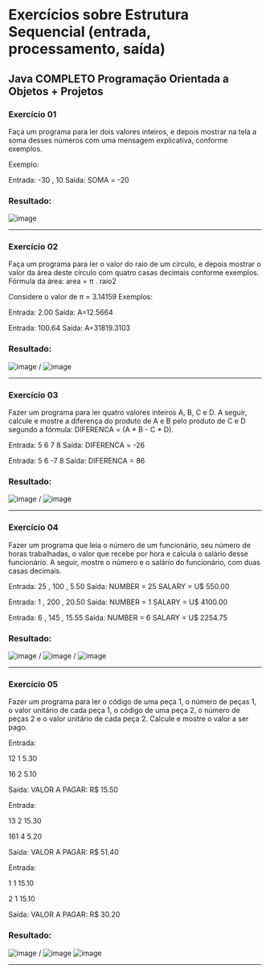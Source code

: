 # Exercícios sobre Estrutura Sequencial (entrada, processamento, saída)

## Java COMPLETO Programação Orientada a Objetos + Projetos

### Exercício 01

 Faça um programa para ler dois valores inteiros, e depois mostrar na tela a soma desses números com uma mensagem explicativa, conforme exemplos.

Exemplo:

Entrada: -30 , 10  Saída: SOMA = -20

### Resultado:

![image](https://user-images.githubusercontent.com/92825608/204096430-5989ec47-63cd-4513-94b2-a6a94bd992e9.png)

***********************************************************************************************************************************************
### Exercício 02

Faça um programa para ler o valor do raio de um círculo, e depois mostrar o valor da área deste círculo com quatro casas decimais conforme exemplos.
Fórmula da área: area = π . raio2

Considere o valor de π = 3.14159
Exemplos:

Entrada: 2.00 Saída: A=12.5664

Entrada: 100.64 Saída: A=31819.3103

### Resultado: 

![image](https://user-images.githubusercontent.com/92825608/204097876-b080fa82-ee5c-4ccc-9d45-93df7c493ee9.png)     / ![image](https://user-images.githubusercontent.com/92825608/204097975-3e1bf6d5-63bd-40ea-8dff-c4173a9e184d.png)
***********************************************************************************************************************************************

### Exercício 03

Fazer um programa para ler quatro valores inteiros A, B, C e D. A seguir, calcule e mostre a diferença do produto de A e B pelo produto de C e D segundo a fórmula: DIFERENCA = (A * B - C * D).

Entrada: 5 6 7 8 Saída: DIFERENCA = -26

Entrada: 5 6 -7 8 Saída: DIFERENCA = 86

### Resultado: 

![image](https://user-images.githubusercontent.com/92825608/204142632-cb3d446d-c3b0-42ea-a96a-bd860efaeb7b.png) / ![image](https://user-images.githubusercontent.com/92825608/204142660-e276c474-a8e1-4205-beb4-be3a467ecd0b.png)

***********************************************************************************************************************************************

### Exercício 04
Fazer um programa que leia o número de um funcionário, seu número de horas trabalhadas, o valor que recebe por hora e calcula o salário desse funcionário. A seguir, mostre o número e o salário do funcionário, com duas casas decimais.

Entrada: 25 , 100 , 5.50 Saída: NUMBER = 25 SALARY = U$ 550.00

Entrada: 1 , 200 , 20.50 Saída: NUMBER = 1 SALARY = U$ 4100.00

Entrada: 6 , 145 , 15.55 Saída: NUMBER = 6 SALARY = U$ 2254.75

### Resultado: 
![image](https://user-images.githubusercontent.com/92825608/204144032-6be656a6-2682-4fe1-8327-c272c69feab8.png) / ![image](https://user-images.githubusercontent.com/92825608/204144071-7937f629-62e2-4b80-b424-7dfbdaa82db6.png) / ![image](https://user-images.githubusercontent.com/92825608/204144183-76f10f45-b775-4fac-ad18-1dd63a3d97bf.png)

***********************************************************************************************************************************************

### Exercício 05
Fazer um programa para ler o código de uma peça 1, o número de peças 1, o valor unitário de cada peça 1, o código de uma peça 2, o número de peças 2 e o valor unitário de cada peça 2. Calcule e mostre o valor a ser pago.

Entrada: 

12 1 5.30

16 2 5.10

Saída: VALOR A PAGAR: R$ 15.50

Entrada: 

13 2 15.30 

161 4 5.20

Saída: VALOR A PAGAR: R$ 51.40
 
Entrada: 

1 1 15.10

2 1 15.10

Saída: VALOR A PAGAR: R$ 30.20

### Resultado: 

![image](https://user-images.githubusercontent.com/92825608/204288776-503db5eb-b4fb-427a-a6bf-f8bb7475f52c.png) / ![image](https://user-images.githubusercontent.com/92825608/204288998-e87c81a6-845b-479b-aaae-7f19e7eff0a4.png)  ![image](https://user-images.githubusercontent.com/92825608/204289282-fc42c1f2-3787-47aa-8dde-047fea0b6144.png)

***********************************************************************************************************************************************




